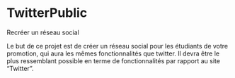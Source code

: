 # TwitterPublic

Recréer un réseau social

Le but de ce projet est de créer un réseau social pour les étudiants de votre promotion, qui aura les mêmes
fonctionnalités que twitter. Il devra être le plus ressemblant possible en terme de fonctionnalités par rapport au site “Twitter”.

